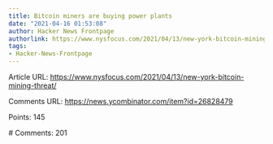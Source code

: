 ```yaml
---
title: Bitcoin miners are buying power plants
date: "2021-04-16 01:53:08"
author: Hacker News Frontpage
authorlink: https://www.nysfocus.com/2021/04/13/new-york-bitcoin-mining-threat/
tags:
- Hacker-News-Frontpage
---
```


<p>Article URL: <a href="https://www.nysfocus.com/2021/04/13/new-york-bitcoin-mining-threat/">https://www.nysfocus.com/2021/04/13/new-york-bitcoin-mining-threat/</a></p>
<p>Comments URL: <a href="https://news.ycombinator.com/item?id=26828479">https://news.ycombinator.com/item?id=26828479</a></p>
<p>Points: 145</p>
<p># Comments: 201</p>
